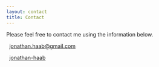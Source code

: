 ```yaml
---
layout: contact
title: Contact
---
```


Please feel free to contact me using the information below.

<div>
<i class="fa fa-envelope"></i>   <a href = "mailto: jonathan.haab@gmail.com"> jonathan.haab@gmail.com</a> <br>

<i class="fa fa-linkedin-square" style="font-size: 1.04rem;"></i>   <a href = "https://www.linkedin.com/in/jonathan-haab/"> jonathan-haab</a>
</div>